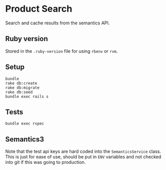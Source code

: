 # Product Search
Search and cache results from the semantics API.

## Ruby version
Stored in the `.ruby-version` file for using `rbenv` or `rvm`.

## Setup
```
bundle
rake db:create
rake db:migrate
rake db:seed
bundle exec rails s
```

## Tests
```
bundle exec rspec
```

## Semantics3
Note that the test api keys are hard coded into the `SemanticsService` class. This is just for ease of use, should be put in `ENV` variables and not checked into git if this was going to production.
